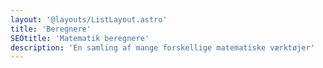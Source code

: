 ```yaml
---
layout: '@layouts/ListLayout.astro'
title: 'Beregnere'
SEOtitle: 'Matematik beregnere'
description: 'En samling af mange forskellige matematiske værktøjer'
---
```

